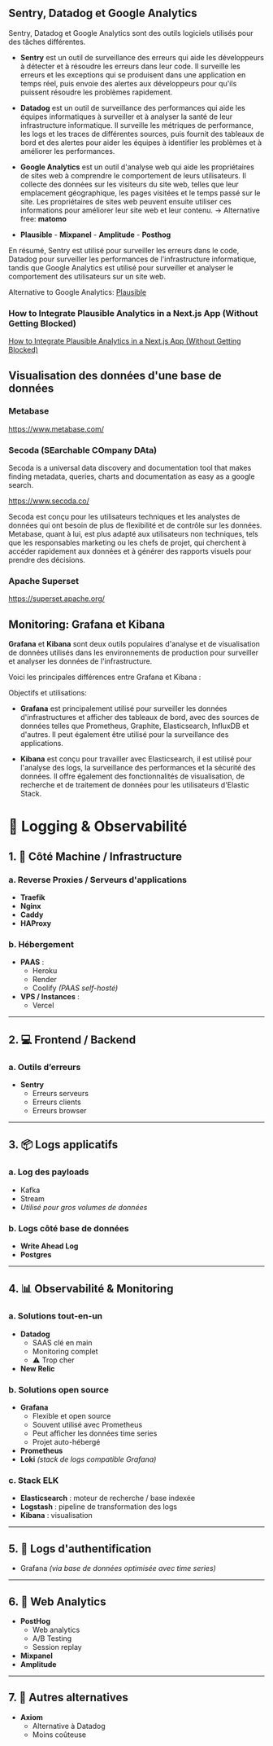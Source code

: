 ## Sentry, Datadog et Google Analytics

Sentry, Datadog et Google Analytics sont des outils logiciels utilisés pour des tâches différentes.

- **Sentry** est un outil de surveillance des erreurs qui aide les développeurs à détecter et à résoudre les erreurs dans leur code. Il surveille les erreurs et
  les exceptions qui se produisent dans une application en temps réel, puis envoie des alertes aux développeurs pour qu'ils puissent résoudre les problèmes rapidement.

- **Datadog** est un outil de surveillance des performances qui aide les équipes informatiques à surveiller et à analyser la santé de leur infrastructure informatique.
  Il surveille les métriques de performance, les logs et les traces de différentes sources, puis fournit des tableaux de bord et des alertes pour aider les équipes
  à identifier les problèmes et à améliorer les performances.

- **Google Analytics** est un outil d'analyse web qui aide les propriétaires de sites web à comprendre le comportement de leurs utilisateurs. Il collecte des données
  sur les visiteurs du site web, telles que leur emplacement géographique, les pages visitées et le temps passé sur le site. Les propriétaires de sites web peuvent
  ensuite utiliser ces informations pour améliorer leur site web et leur contenu.
  -> Alternative free: **matomo**

 - **Plausible** - **Mixpanel** - **Amplitude** - **Posthog**

En résumé, Sentry est utilisé pour surveiller les erreurs dans le code, Datadog pour surveiller les performances de l'infrastructure informatique,
tandis que Google Analytics est utilisé pour surveiller et analyser le comportement des utilisateurs sur un site web.

Alternative to Google Analytics: [Plausible](https://plausible.io/)

### How to Integrate Plausible Analytics in a Next.js App (Without Getting Blocked)

[How to Integrate Plausible Analytics in a Next.js App (Without Getting Blocked)](https://mxd.codes/articles/how-to-integrate-plausible-analytics-in-a-next-js-app-without-getting-blocked?ck_subscriber_id=2397963523&utm_source=convertkit&utm_medium=email&utm_campaign=%E2%9A%9B%EF%B8%8F%20This%20Week%20In%20React%20#proxy-the-plausible-script-and-api)

## Visualisation des données d'une base de données

### Metabase

https://www.metabase.com/

### Secoda (SEarchable COmpany DAta)

Secoda is a universal data discovery and documentation tool that makes finding metadata, queries, charts and documentation as easy as a google search.

https://www.secoda.co/

Secoda est conçu pour les utilisateurs techniques et les analystes de données qui ont besoin de plus de flexibilité et de contrôle sur les données. Metabase, quant à lui, est plus adapté aux utilisateurs non techniques, tels que les responsables marketing ou les chefs de projet, qui cherchent à accéder rapidement aux données et à générer des rapports visuels pour prendre des décisions.

### Apache Superset

https://superset.apache.org/

## Monitoring: Grafana et Kibana

**Grafana** et **Kibana** sont deux outils populaires d'analyse et de visualisation de données utilisés dans les environnements de production pour surveiller et analyser les données de l'infrastructure.

Voici les principales différences entre Grafana et Kibana :

Objectifs et utilisations:

- **Grafana** est principalement utilisé pour surveiller les données d'infrastructures et afficher des tableaux de bord, avec des sources de données telles que Prometheus, Graphite, Elasticsearch, InfluxDB et d'autres. Il peut également être utilisé pour la surveillance des applications.

- **Kibana** est conçu pour travailler avec Elasticsearch, il est utilisé pour l'analyse des logs, la surveillance des performances et la sécurité des données. Il offre également des fonctionnalités de visualisation, de recherche et de traitement de données pour les utilisateurs d'Elastic Stack.


# 📝 Logging & Observabilité

## 1. 🔧 Côté Machine / Infrastructure

### a. Reverse Proxies / Serveurs d'applications
- **Traefik**
- **Nginx**
- **Caddy**
- **HAProxy**

### b. Hébergement
- **PAAS** :  
  - Heroku  
  - Render  
  - Coolify *(PAAS self-hosté)*
- **VPS / Instances** :  
  - Vercel

---

## 2. 💻 Frontend / Backend

### a. Outils d’erreurs
- **Sentry**  
  - Erreurs serveurs  
  - Erreurs clients  
  - Erreurs browser

---

## 3. 📦 Logs applicatifs

### a. Log des payloads
- Kafka  
- Stream  
- *Utilisé pour gros volumes de données*

### b. Logs côté base de données
- **Write Ahead Log**
- **Postgres**

---

## 4. 📊 Observabilité & Monitoring

### a. Solutions tout-en-un
- **Datadog**  
  - SAAS clé en main  
  - Monitoring complet  
  - ⚠️ Trop cher
- **New Relic**

### b. Solutions open source
- **Grafana**  
  - Flexible et open source  
  - Souvent utilisé avec Prometheus  
  - Peut afficher les données time series  
  - Projet auto-hébergé
- **Prometheus**  
- **Loki** *(stack de logs compatible Grafana)*

### c. Stack ELK
- **Elasticsearch** : moteur de recherche / base indexée
- **Logstash** : pipeline de transformation des logs
- **Kibana** : visualisation

---

## 5. 🔐 Logs d'authentification
- Grafana *(via base de données optimisée avec time series)*

---

## 6. 🧪 Web Analytics

- **PostHog**  
  - Web analytics  
  - A/B Testing  
  - Session replay
- **Mixpanel**
- **Amplitude**

---

## 7. 🧩 Autres alternatives

- **Axiom**  
  - Alternative à Datadog  
  - Moins coûteuse
```
